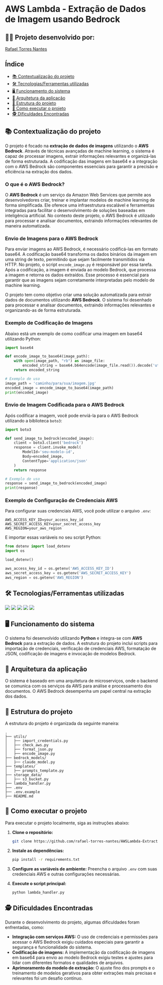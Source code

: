 # AWS Lambda - Extração de Dados de Imagem usando Bedrock

## 👨‍💻 Projeto desenvolvido por:
[Rafael Torres Nantes](https://github.com/rafael-torres-nantes)

## Índice

* [📚 Contextualização do projeto](#-contextualização-do-projeto)
* [🛠️ Tecnologias/Ferramentas utilizadas](#%EF%B8%8F-tecnologiasferramentas-utilizadas)
* [🖥️ Funcionamento do sistema](#%EF%B8%8F-funcionamento-do-sistema)
* [🔀 Arquitetura da aplicação](#arquitetura-da-aplicação)
* [📁 Estrutura do projeto](#estrutura-do-projeto)
* [📌 Como executar o projeto](#como-executar-o-projeto)
* [🕵️ Dificuldades Encontradas](#%EF%B8%8F-dificuldades-encontradas)

## 📚 Contextualização do projeto

O projeto é focado na **extração de dados de imagens** utilizando o **AWS Bedrock**. Através de técnicas avançadas de machine learning, o sistema é capaz de processar imagens, extrair informações relevantes e organizá-las de forma estruturada. A codificação das imagens em base64 e a integração com o AWS Bedrock são componentes essenciais para garantir a precisão e eficiência na extração dos dados.

### O que é o AWS Bedrock?

O **AWS Bedrock** é um serviço da Amazon Web Services que permite aos desenvolvedores criar, treinar e implantar modelos de machine learning de forma simplificada. Ele oferece uma infraestrutura escalável e ferramentas integradas para facilitar o desenvolvimento de soluções baseadas em inteligência artificial. No contexto deste projeto, o AWS Bedrock é utilizado para processar e analisar documentos, extraindo informações relevantes de maneira automatizada.

### Envio de Imagens para o AWS Bedrock

Para enviar imagens ao AWS Bedrock, é necessário codificá-las em formato base64. A codificação base64 transforma os dados binários da imagem em uma string de texto, permitindo que sejam facilmente transmitidos via HTTP. No projeto, o script `encode_image.py` é responsável por essa tarefa. Após a codificação, a imagem é enviada ao modelo Bedrock, que processa a imagem e retorna os dados extraídos. Esse processo é essencial para garantir que as imagens sejam corretamente interpretadas pelo modelo de machine learning.

O projeto tem como objetivo criar uma solução automatizada para extrair dados de documentos utilizando **AWS Bedrock**. O sistema foi desenhado para processar e analisar documentos, extraindo informações relevantes e organizando-as de forma estruturada.

### Exemplo de Codificação de Imagens

Abaixo está um exemplo de como codificar uma imagem em base64 utilizando Python:

```python
import base64

def encode_image_to_base64(image_path):
    with open(image_path, "rb") as image_file:
        encoded_string = base64.b64encode(image_file.read()).decode('utf-8')
    return encoded_string

# Exemplo de uso
image_path = 'caminho/para/sua/imagem.jpg'
encoded_image = encode_image_to_base64(image_path)
print(encoded_image)
```

### Envio de Imagem Codificada para o AWS Bedrock

Após codificar a imagem, você pode enviá-la para o AWS Bedrock utilizando a biblioteca `boto3`:

```python
import boto3

def send_image_to_bedrock(encoded_image):
    client = boto3.client('bedrock')
    response = client.invoke_model(
        ModelId='seu-modelo-id',
        Body=encoded_image,
        ContentType='application/json'
    )
    return response

# Exemplo de uso
response = send_image_to_bedrock(encoded_image)
print(response)
```

### Exemplo de Configuração de Credenciais AWS

Para configurar suas credenciais AWS, você pode utilizar o arquivo `.env`:

```
AWS_ACCESS_KEY_ID=your_access_key_id
AWS_SECRET_ACCESS_KEY=your_secret_access_key
AWS_REGION=your_aws_region
```

E importar essas variáveis no seu script Python:

```python
from dotenv import load_dotenv
import os

load_dotenv()

aws_access_key_id = os.getenv('AWS_ACCESS_KEY_ID')
aws_secret_access_key = os.getenv('AWS_SECRET_ACCESS_KEY')
aws_region = os.getenv('AWS_REGION')
```

## 🛠️ Tecnologias/Ferramentas utilizadas

[<img src="https://img.shields.io/badge/Python-3776AB?logo=python&logoColor=white">](https://www.python.org/)
[<img src="https://img.shields.io/badge/Visual_Studio_Code-007ACC?logo=visual-studio-code&logoColor=white">](https://code.visualstudio.com/)
[<img src="https://img.shields.io/badge/AWS-Bedrock-FF9900?logo=amazonaws&logoColor=white">](https://aws.amazon.com/bedrock/)
[<img src="https://img.shields.io/badge/Boto3-0073BB?logo=amazonaws&logoColor=white">](https://boto3.amazonaws.com/v1/documentation/api/latest/index.html)
[<img src="https://img.shields.io/badge/GitHub-181717?logo=github&logoColor=white">](https://github.com/)

## 🖥️ Funcionamento do sistema

O sistema foi desenvolvido utilizando **Python** e integra-se com **AWS Bedrock** para a extração de dados. A estrutura do projeto inclui scripts para importação de credenciais, verificação de credenciais AWS, formatação de JSON, codificação de imagens e invocação de modelos Bedrock.

## 🔀 Arquitetura da aplicação

O sistema é baseado em uma arquitetura de microserviços, onde o backend se comunica com os serviços da AWS para análise e processamento dos documentos. O AWS Bedrock desempenha um papel central na extração dos dados.

## 📁 Estrutura do projeto

A estrutura do projeto é organizada da seguinte maneira:

```
.
├── utils/
│   ├── import_credentials.py
│   ├── check_aws.py
│   ├── format_json.py
│   ├── encode_image.py
├── bedrock_models/
│   ├── claude_model.py
├── templates/
│   ├── prompts_template.py
├── storage_data/
│   ├── s3_bucket.py
├── lambda_handler.py
├── .env
├── .env.example
├── README.md
```

## 📌 Como executar o projeto

Para executar o projeto localmente, siga as instruções abaixo:

1. **Clone o repositório:**
    ```bash
    git clone https://github.com/rafael-torres-nantes/AWSLambda-ExtractDataUsingBedrock.git
    ```

2. **Instale as dependências:**
    ```bash
    pip install -r requirements.txt
    ```

3. **Configure as variáveis de ambiente:**
    Preencha o arquivo `.env` com suas credenciais AWS e outras configurações necessárias.

4. **Execute o script principal:**
    ```bash
    python lambda_handler.py
    ```

## 🕵️ Dificuldades Encontradas

Durante o desenvolvimento do projeto, algumas dificuldades foram enfrentadas, como:

- **Integração com serviços AWS:** O uso de credenciais e permissões para acessar o AWS Bedrock exigiu cuidados especiais para garantir a segurança e funcionalidade do sistema.
- **Codificação de imagens:** A implementação da codificação de imagens em base64 para envio ao modelo Bedrock exigiu testes e ajustes para lidar com diferentes formatos e qualidades de arquivos.
- **Aprimoramento do modelo de extração:** O ajuste fino dos prompts e o treinamento de modelos gerativos para obter extrações mais precisas e relevantes foi um desafio contínuo.